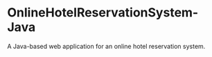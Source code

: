 # OnlineHotelReservationSystem-Java
A Java-based web application for an online hotel reservation system.
